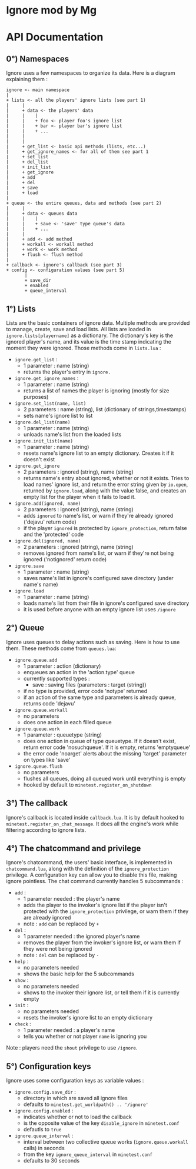 Ignore mod by Mg
================

# API Documentation

## 0°) Namespaces
Ignore uses a few namespaces to organize its data. Here is a diagram explaining them :

    ignore <- main namespace
    |
    + lists <- all the players' ignore lists (see part 1)
    |     |
    |     + data <- the players' data
    |     |    |
    |     |    + foo <- player foo's ignore list
    |     |    + bar <- player bar's ignore list
    |     |    + ...
    |     |
    |     |
    |     + get_list <- basic api methods (lists, etc...)
    |     + get_ignore_names <- for all of them see part 1
    |     + set_list
    |     + del_list
    |     + init_list
    |     + get_ignore
    |     + add
    |     + del
    |     + save
    |     + load
    |
    + queue <- the entire queues, data and methods (see part 2)
    |     |
    |     + data <- queues data
    |     |    |
    |     |    + save <- 'save' type queue's data
    |     |    + ...
    |     |
    |     + add <- add method
    |     + workall <- workall method
    |     + work <- work method
    |     + flush <- flush method
    |
    + callback <- ignore's callback (see part 3)
    + config <- configuration values (see part 5)
           |
           + save_dir
           + enabled
           + queue_interval


## 1°) Lists

Lists are the basic containers of ignore data. Multiple methods are provided to manage, create, save and load lists. All lists are loaded in `ignore.lists[playername]` as a dictionary. The dictionary's key is the ignored player's name, and its value is the time stamp indicating the moment they were ignored.
Those methods come in `lists.lua` :
 - `ignore.get_list` :
    - 1 parameter : name (string)
    - returns the player's entry in `ignore.`
 - `ignore.get_ignore_names` :
    - 1 parameter : name (string)
    - returns a list of names the player is ignoring (mostly for size purposes)
 - `ignore.set_list(name, list)`
    - 2 parameters : name (string), list (dictionary of strings,timestamps)
    - sets name's ignore list to list
 - `ignore.del_list(name)`
    - 1 parameter : name (string)
    - unloads name's list from the loaded lists
 - `ignore.init_list(name)`
    - 1 parameter : name (string)
    - resets name's ignore list to an empty dictionary. Creates it if it doesn't exist
 - `ignore.get_ignore`
    - 2 parameters : ignored (string), name (string)
    - returns name's entry about ignored, whether or not it exists. Tries to load names' ignore list, and return the error string given by `io.open`, returned by `ignore.load`, along with the value false, and creates an empty list for the player when it fails to load it.
 - `ignore.add(ignored, name)`
    - 2 parameters : ignored (string), name (string)
    - adds `ignored` to name's list, or warn if they're already ignored ('dejavu' return code)
    - if the player `ignored` is protected by `ignore_protection`, return false and the 'protected' code
 - `ignore.del(ignored, name)`
    - 2 parameters : ignored (string), name (string)
    - removes ignored from name's list, or warn if they're not being ignored ('notignored' return code)
 - `ignore.save`
    - 1 parameter : name (string)
    - saves name's list in ignore's configured save directory (under name's name)
 - `ignore.load`
    - 1 parameter : name (string)
    - loads name's list from their file in ignore's configured save directory
    - it is used before anyone with an empty ignore list uses `/ignore`

## 2°) Queue

Ignore uses queues to delay actions such as saving. Here is how to use them.
These methods come from `queues.lua`:
 - `ignore.queue.add`
    - 1 parameter : action (dictionary)
    - enqueues an action in the 'action.type' queue
    - currently supported types :
        - save : saving files (parameters : target (string))
    - if no type is provided, error code 'notype' returned
    - if an action of the same type and parameters is already queue, returns code 'dejavu'
 - `ignore.queue.workall`
    - no parameters
    - does one action in each filled queue
 - `ignore.queue.work`
    - 1 parameter : queuetype (string)
    - does one action in queue of type queuetype. If it doesn't exist, return error code 'nosuchqueue'. If it is empty, returns 'emptyqueue'
    - the error code 'noarget' alerts about the missing 'target' parameter on types like 'save'
 - `ignore.queue.flush`
    - no parameters
    - flushes all queues, doing all queued work until everything is empty
    - hooked by default to `minetest.register_on_shutdown`

## 3°) The callback

Ignore's callback is located inside `callback.lua`. It is by default hooked to `minetest.register_on_chat_message`. It does all the engine's work while filtering according to ignore lists.

## 4°) The chatcommand and privilege

Ignore's chatcommand, the users' basic interface, is implemented in `chatcommand.lua`, along with the definition of the `ignore_protection` privilege. A configuration key can allow you to disable this file, making ignore pointless. The chat command currently handles 5 subcommands :
 - `add` :
    - 1 parameter needed : the player's name
    - adds the player to the invoker's ignore list if the player isn't protected with the `ignore_protection` privilege, or warn them if they are already ignored
    - note : `add` can be replaced by `+`
 - `del` :
    - 1 parameter needed : the ignored player's name
    - removes the player from the invoker's ignore list, or warn them if they were not being ignored
    - note : `del` can be replaced by `-`
 - `help` :
    - no parameters needed
    - shows the basic help for the 5 subcommands
 - `show` :
    - no parameters needed
    - shows to the invoker their ignore list, or tell them if it is currently empty
 - `init` :
    - no parameters needed
    - resets the invoker's ignore list to an empty dictionary
 - `check` :
    - 1 parameter needed : a player's name
    - tells you whether or not player `name` is ignoring you

Note : players need the `shout` privilege to use `/ignore`.

## 5°) Configuration keys

Ignore uses some configuration keys as variable values :
 - `ignore.config.save_dir` :
    - directory in which are saved all ignore files
    - defaults to `minetest.get_worldpath() .. '/ignore'`
 - `ignore.config.enabled` :
    - indicates whether or not to load the callback
    - is the opposite value of the key `disable_ignore` in `minetest.conf`
    - defautls to `true`
 - `ignore.queue_interval` :
    - interval between two collective queue works (`ignore.queue.workall` calls) in seconds
    - from the key `ignore_queue_interval` in `minetest.conf`
    - defaults to 30 seconds
